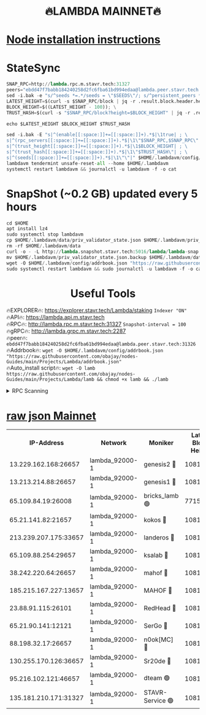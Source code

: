 <h1 align="center"> 🔥LAMBDA MAINNET🔥</h1>


[Node installation instructions](https://github.com/obajay/nodes-Guides/tree/main/Projects/Lambda)
=


# StateSync
```python
SNAP_RPC=http://lambda.rpc.m.stavr.tech:31327
peers="ebdd47f7babb184240258d2fc6fba61bd994edaa@lambda.peer.stavr.tech:31326" 
sed -i.bak -e "s/^seeds *=.*/seeds = \"$SEEDS\"/; s/^persistent_peers *=.*/persistent_peers = \"$PEERS\"/" $HOME/.lambdavm/config/config.toml
LATEST_HEIGHT=$(curl -s $SNAP_RPC/block | jq -r .result.block.header.height); \
BLOCK_HEIGHT=$((LATEST_HEIGHT - 100)); \
TRUST_HASH=$(curl -s "$SNAP_RPC/block?height=$BLOCK_HEIGHT" | jq -r .result.block_id.hash)

echo $LATEST_HEIGHT $BLOCK_HEIGHT $TRUST_HASH

sed -i.bak -E "s|^(enable[[:space:]]+=[[:space:]]+).*$|\1true| ; \
s|^(rpc_servers[[:space:]]+=[[:space:]]+).*$|\1\"$SNAP_RPC,$SNAP_RPC\"| ; \
s|^(trust_height[[:space:]]+=[[:space:]]+).*$|\1$BLOCK_HEIGHT| ; \
s|^(trust_hash[[:space:]]+=[[:space:]]+).*$|\1\"$TRUST_HASH\"| ; \
s|^(seeds[[:space:]]+=[[:space:]]+).*$|\1\"\"|" $HOME/.lambdavm/config/config.toml
lambdavm tendermint unsafe-reset-all --home $HOME/.lambdavm
systemctl restart lambdavm && journalctl -u lambdavm -f -o cat

```
# SnapShot (~0.2 GB) updated every 5 hours
```python
cd $HOME
apt install lz4
sudo systemctl stop lambdavm
cp $HOME/.lambdavm/data/priv_validator_state.json $HOME/.lambdavm/priv_validator_state.json.backup
rm -rf $HOME/.lambdavm/data
curl -o - -L http://lambda.snapshot.stavr.tech:5016/lambda/lambda-snap.tar.lz4 | lz4 -c -d - | tar -x -C $HOME/.lambdavm --strip-components 2
mv $HOME/.lambdavm/priv_validator_state.json.backup $HOME/.lambdavm/data/priv_validator_state.json
wget -O $HOME/.lambdavm/config/addrbook.json "https://raw.githubusercontent.com/obajay/nodes-Guides/main/Projects/Lambda/addrbook.json"
sudo systemctl restart lambdavm && sudo journalctl -u lambdavm -f -o cat
```
 <h1 align="center"> Useful Tools</h1>

🔥EXPLORER🔥:      https://explorer.stavr.tech/Lambda/staking	        `Indexer "ON"` \
🔥API🔥: 			 		 https://lambda.api.m.stavr.tech \
🔥RPC🔥:           http://lambda.rpc.m.stavr.tech:31327	              `Snapshot-interval = 100` \
🔥gRPC🔥:          http://lambda.grpc.m.stavr.tech:2287 \
🔥peer🔥:					 `ebdd47f7babb184240258d2fc6fba61bd994edaa@lambda.peer.stavr.tech:31326` \
🔥Addrbook🔥:    ```wget -O $HOME/.lambdavm/config/addrbook.json "https://raw.githubusercontent.com/obajay/nodes-Guides/main/Projects/Lambda/addrbook.json"``` \
🔥Auto_install script🔥: ```wget -O lamb https://raw.githubusercontent.com/obajay/nodes-Guides/main/Projects/Lambda/lamb && chmod +x lamb && ./lamb```


<details>
<summary>RPC Scanning</summary>

<h2 align="center"> We scan nodes in real time every 4 hours. And we provide the final result of RPC endpoints.
We cannot influence the operation of these nodes in any way. </h2>


```python
If Voting Power is higher than 0 --> then the Node is a validator of the network and may be subject to attack and be a potential threat to the chain.
```
```python
We marked such validators with a red symbol
```

</details>

[raw json Mainnet](https://rpc-check.lambm.stavr.tech/lambm/rpc-lambm-result.json)
=


<table><tr><th>IP-Address</th><th>Network</th><th>Moniker</th><th>Latest Block Height</th><th>Earliest Block Height</th><th>Catching Up</th><th>Tx Index</th><th>Voting Power</th><th>Scan Time</th></tr><tr><td>13.229.162.168:26657</td><td>lambda_92000-1</td><td>genesis2 🔴</td><td>10814191</td><td>1</td><td>False</td><td>on</td><td>16647211</td><td>2023-12-29T00:54:28.656622023UTC</td></tr><tr><td>13.213.214.88:26657</td><td>lambda_92000-1</td><td>genesis1 🔴</td><td>10814192</td><td>1</td><td>False</td><td>on</td><td>107835</td><td>2023-12-29T00:54:32.990652965UTC</td></tr><tr><td>65.109.84.19:26008</td><td>lambda_92000-1</td><td>bricks_lamb 🟢</td><td>7715743</td><td>7581001</td><td>False</td><td>on</td><td>0</td><td>2023-12-29T00:54:42.154161618UTC</td></tr><tr><td>65.21.141.82:21657</td><td>lambda_92000-1</td><td>kokos 🔴</td><td>10814193</td><td>7716001</td><td>False</td><td>off</td><td>546765</td><td>2023-12-29T00:54:35.374698670UTC</td></tr><tr><td>213.239.207.175:33657</td><td>lambda_92000-1</td><td>landeros 🔴</td><td>10814190</td><td>8136001</td><td>False</td><td>off</td><td>1251400</td><td>2023-12-29T00:54:22.974878871UTC</td></tr><tr><td>65.109.88.254:29657</td><td>lambda_92000-1</td><td>ksalab 🔴</td><td>10814194</td><td>8715001</td><td>False</td><td>on</td><td>504584</td><td>2023-12-29T00:54:38.437908318UTC</td></tr><tr><td>38.242.220.64:26657</td><td>lambda_92000-1</td><td>mahof 🔴</td><td>10814188</td><td>10131001</td><td>False</td><td>off</td><td>770350</td><td>2023-12-29T00:54:16.267875248UTC</td></tr><tr><td>185.215.167.227:13657</td><td>lambda_92000-1</td><td>MAHOF 🔴</td><td>10814192</td><td>10134001</td><td>False</td><td>on</td><td>2051510</td><td>2023-12-29T00:54:32.029020953UTC</td></tr><tr><td>23.88.91.115:26101</td><td>lambda_92000-1</td><td>RedHead 🔴</td><td>10814190</td><td>10714190</td><td>False</td><td>off</td><td>553202</td><td>2023-12-29T00:54:23.199945627UTC</td></tr><tr><td>65.21.90.141:12121</td><td>lambda_92000-1</td><td>SerGo 🔴</td><td>10814194</td><td>10714194</td><td>False</td><td>off</td><td>10581743</td><td>2023-12-29T00:54:38.786750125UTC</td></tr><tr><td>88.198.32.17:26657</td><td>lambda_92000-1</td><td>n0ok[MC] 🔴</td><td>10814195</td><td>10714195</td><td>False</td><td>off</td><td>1578630</td><td>2023-12-29T00:54:41.797867252UTC</td></tr><tr><td>130.255.170.126:36657</td><td>lambda_92000-1</td><td>Sr20de 🔴</td><td>10814190</td><td>10715001</td><td>False</td><td>off</td><td>671452</td><td>2023-12-29T00:54:23.623248746UTC</td></tr><tr><td>95.216.102.121:46657</td><td>lambda_92000-1</td><td>dteam 🟢</td><td>10814194</td><td>10810001</td><td>False</td><td>off</td><td>0</td><td>2023-12-29T00:54:38.112268953UTC</td></tr><tr><td>135.181.210.171:31327</td><td>lambda_92000-1</td><td>STAVR-Service 🟢</td><td>10814194</td><td>10813001</td><td>False</td><td>on</td><td>0</td><td>2023-12-29T00:54:37.746220543UTC</td></tr></table>
